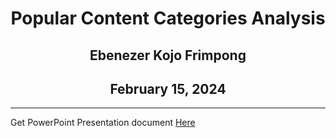 <div align = "center">

# Popular Content Categories Analysis  
## Ebenezer Kojo Frimpong
## February 15, 2024

</div>


---


Get PowerPoint Presentation document [Here](https://docs.google.com/presentation/d/1v7QFdCS12sWzIXiOyoleVoUJyUyb0PV5/edit#slide=id.p1)
